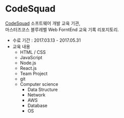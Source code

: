 # CodeSquad

[CodeSquad][1] 소프트웨어 개발 교육 기관,  
마스터즈코스 블루레벨 Web ForntEnd 교육 기록 리포지토리.  

- 수료 기간 : 2017.03.13 - 2017.05.31
- 교육 내용
  - HTML / CSS
  - JavaScript
  - Node.js
  - React.js
  - Team Project
  - git
  - Computer science
    - Data Structure
    - Network
    - AWS
    - Database
    - OS

[1]:http://codesquad.kr/
